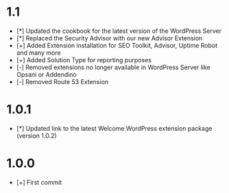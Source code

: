 # 1.1
* [*] Updated the cookbook for the latest version of the WordPress Server
* [*] Replaced the Security Advisor with our new Advisor Extension
* [+] Added Extension installation for SEO Toolkit, Advisor, Uptime Robot and many more 
* [+] Added Solution Type for reporting purposes
* [-] Removed extensions no longer available in WordPress Server like Opsani or Addendino
* [-] Removed Route 53 Extension

# 1.0.1

* [*] Updated link to the latest Welcome WordPress extension package (version 1.0.2)

# 1.0.0

* [+] First commit